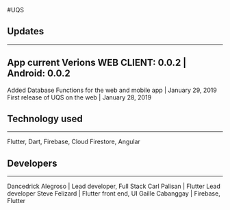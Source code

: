 #UQS

## Updates
----------------------------------------------------------
App current Verions WEB CLIENT: 0.0.2  | Android: 0.0.2 
----------------------------------------------------------

Added Database Functions for the web and mobile app | January 29, 2019
First release of UQS on the web | January 28, 2019

## Technology used
----------------------------------------------------------
Flutter, Dart, Firebase, Cloud Firestore, Angular

## Developers
----------------------------------------------------------
Dancedrick Alegroso | Lead developer, Full Stack 
Carl Palisan | Flutter Lead developer
Steve Felizard | Flutter front end, UI
Gaille Cabanggay | Firebase, Flutter

